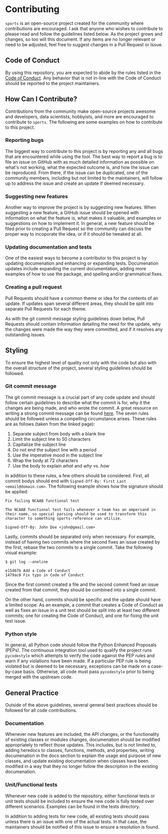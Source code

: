 # Contributing
`sports` is an open-source project created for the community where
contributions are encouraged. I ask that anyone who wishes to contribute to
please read and follow the guidelines listed below. As the project grows and
changes, so too will this document. If any items are no longer relevant or need
to be adjusted, feel free to suggest changes in a Pull Request or Issue.

## Code of Conduct
By using this repository, you are expected to abide by the rules listed in the
[Code of Conduct](CODE_OF_CONDUCT.md). Any behavior that is not in-line with the
Code of Conduct should be reported to the project maintainers.

## How Can I Contribute?
Contributions from the community make open-source projects awesome and
developers, data scientists, hobbyists, and more are encouraged to contribute to
`sports`. The following are some examples on how to contribute to this
project.

### Reporting bugs
The biggest way to contribute to this project is by reporting any and all bugs
that are encountered while using the tool. The best way to report a bug is to
file an issue on GitHub with as much detailed information as possible on what's
not working, what the expected outcome is, and how the issue can be reproduced.
From there, if the issue can be duplicated, one of the community members,
including but not limited to the maintainers, will follow up to address the
issue and create an update if deemed necessary.

### Suggesting new features
Another way to improve the project is by suggesting new features. When
suggesting a new feature, a GitHub issue should be opened with information on
what the feature is, what makes it valuable, and examples or suggestions on how
to implement it. In general, a new feature should be filed prior to creating a
Pull Request so the community can discuss the proper way to incoporate the idea,
or if it should be tweaked at all.

### Updating documentation and tests
One of the easiest ways to become a contributor to this project is by updating
documenation and enhancing or expanding tests. Documenation updates include
expanding the current documentation, adding more examples of how to use the
package, and spelling and/or grammatical fixes.

### Creating a pull request
Pull Requests should have a common theme or idea for the contents of an update.
If updates span several different areas, they should be split into separate Pull
Requests for each theme.

As with the git commit message styling guidelines down below, Pull Requests
should contain information detailing the need for the update, why the changes
were made the way they were committed, and if it resolves any outstanding
issues.

## Styling
To ensure the highest level of quality not only with the code but also with the
overall structure of the project, several styling guidelines should be followed.

### Git commit message
The git commit message is a crucial part of any code update and should follow
certain guidelines to describe what the commit is for, why it the changes are
being made, and who wrote the commit. A great resource on writing a strong
commit message can be found [here](https://chris.beams.io/posts/git-commit/).
The seven rules should be followed unless a compelling circumstance arises.
These rules are as follows (taken from the linked page):
  1. Separate subject from body with a blank line
  2. Limit the subject line to 50 characters
  3. Capitalize the subject line
  4. Do not end the subject line with a period
  5. Use the imperative mood in the subject line
  6. Wrap the body at 72 characters
  7. Use the body to explain _what_ and _why_ vs. _how_

In addition to these rules, a few others should be considered. First, all commit
bodys should end with `Signed-Off-By: First Last <email@domain.com>`. The
following example shows how the signature should be applied:

```
Fix failing NCAAB functional test

The NCAAB functional test fails whenever a team has an ampersand in
their name, so special parsing should be used to transform this
character to something sports-reference can utilize.

Signed-Off-By: John Doe <john@gmail.com>
```

Lastly, commits should be separated only when necessary. For example, instead of
having two commits where the second fixes an issue created by the first, rebase
the two commits to a single commit. Take the following visual example:

```
$ git log --oneline

e15d67b Add a Code of Conduct
1479ac0 Fix typo in Code of Conduct
```

Since the first commit created a file and the second commit fixed an issue
created from that commit, they should be combined into a single commit.

On the other hand, commits should be specific and the update should have a
limited scope. As an example, a commit that creates a Code of Conduct as well as
fixes an issue in a unit test should be split into at least two different
commits; one for creating the Code of Conduct, and one for fixing the unit test
issue.

### Python style
In general, all Python code should follow the Python Enhanced Proposals (PEPs).
The continuous integration tool used to qualify the project runs `pycodestyle`
which attempts to verify the code against the PEP rules and warn if any
violations have been made. If a particular PEP rule is being violated but is
deemed to be necessary, exceptions can be made on a case-by-case basis.
Otherwise, all code must pass `pycodestyle` prior to being merged with the
upstream code.

## General Practice
Outside of the above guidelines, several general best practices should be
followed for all code contributions.

### Documentation
Whenever new features are included, the API changes, or the functionality of
existing classes or modules changes, documenation should be modified
appropriately to reflect those updates. This includes, but is not limited to,
adding heredocs to classes, functions, methods, and properties, writing
documenation in the docs section to explain the usage and purpose of new
classes, and update existing documentation when classes have been modified in a
way that they no longer follow the description in the existing documenation.

### Unit/Functional tests
Whenever new code is added to the repository, either functional tests or unit
tests should be included to ensure the new code is fully tested over different
scenarios. Examples can be found in the tests directory.

In addition to adding tests for new code, all existing tests should pass unless
there is an issue with one of the actual tests. In that case, the maintainers
should be notified of this issue to ensure a resolution is found.

